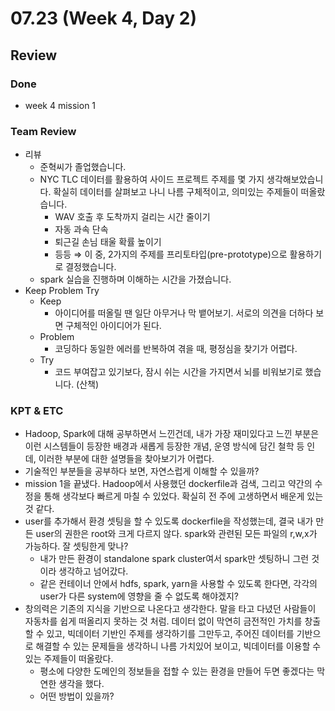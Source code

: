 # 07.23 (Week 4, Day 2)
## Review
### Done
- week 4 mission 1

### Team Review
- 리뷰
    - 준혁씨가 졸업했습니다.
    - NYC TLC 데이터를 활용하여 사이드 프로젝트 주제를 몇 가지 생각해보았습니다. 확실히 데이터를 살펴보고 나니 나름 구체적이고, 의미있는 주제들이 떠올랐습니다.
        - WAV 호출 후 도착까지 걸리는 시간 줄이기
        - 자동 과속 단속
        - 퇴근길 손님 태울 확률 높이기
        - 등등
        ⇒ 이 중, 2가지의 주제를 프리토타입(pre-prototype)으로 활용하기로 결정했습니다.        
    - spark 실습을 진행하며 이해하는 시간을 가졌습니다.
- Keep Problem Try
    - Keep
        - 아이디어를 떠올릴 땐 일단 아무거나 막 뱉어보기. 서로의 의견을 더하다 보면 구체적인 아이디어가 된다.
    - Problem
        - 코딩하다 동일한 에러를 반복하여 겪을 때, 평정심을 찾기가 어렵다.
    - Try
        - 코드 부여잡고 있기보다, 잠시 쉬는 시간을 가지면서 뇌를 비워보기로 했습니다. (산책)

### KPT & ETC
- Hadoop, Spark에 대해 공부하면서 느낀건데, 내가 가장 재미있다고 느낀 부분은 이런 시스템들이 등장한 배경과 새롭게 등장한 개념, 운영 방식에 담긴 철학 등 인데, 이러한 부분에 대한 설명들을 찾아보기가 어렵다. 
- 기술적인 부분들을 공부하다 보면, 자연스럽게 이해할 수 있을까?
- mission 1을 끝냈다. Hadoop에서 사용했던 dockerfile과 검색, 그리고 약간의 수정을 통해 생각보다 빠르게 마칠 수 있었다. 확실히 전 주에 고생하면서 배운게 있는 것 같다.
- user를 추가해서 환경 셋팅을 할 수 있도록 dockerfile을 작성했는데, 결국 내가 만든 user의 권한은 root와 크게 다르지 않다. spark와 관련된 모든 파일의 r,w,x가 가능하다. 잘 셋팅한게 맞나? 
    - 내가 만든 환경이 standalone spark cluster여서 spark만 셋팅하니 그런 것이라 생각하고 넘어갔다. 
    - 같은 컨테이너 안에서 hdfs, spark, yarn을 사용할 수 있도록 한다면, 각각의 user가 다른 system에 영향을 줄 수 없도록 해야겠지?
- 창의력은 기존의 지식을 기반으로 나온다고 생각한다. 말을 타고 다녔던 사람들이 자동차를 쉽게 떠올리지 못하는 것 처럼. 데이터 없이 막연히 금전적인 가치를 창출할 수 있고, 빅데이터 기반인 주제를 생각하기를 그만두고, 주어진 데이터를 기반으로 해결할 수 있는 문제들을 생각하니 나름 가치있어 보이고, 빅데이터를 이용할 수 있는 주제들이 떠올랐다.
    - 평소에 다양한 도메인의 정보들을 접할 수 있는 환경을 만들어 두면 좋겠다는 막연한 생각을 했다.
    - 어떤 방법이 있을까?
